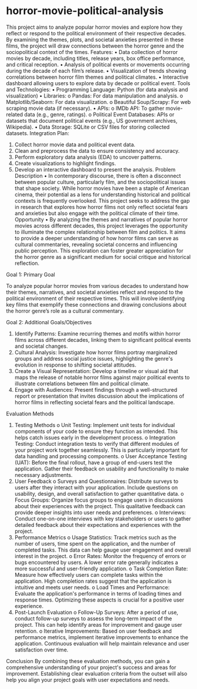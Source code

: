 # horror-movie-political-analysis
This project aims to analyze popular horror movies and explore how they reflect or respond to the political environment of their respective decades. By examining the themes, plots, and societal anxieties presented in these films, the project will draw connections between the horror genre and the sociopolitical context of the times.
Features:
•	Data collection of horror movies by decade, including titles, release years, box office performance, and critical reception.
•	Analysis of political events or movements occurring during the decade of each film’s release.
•	Visualization of trends showing correlations between horror film themes and political climates.
•	Interactive dashboard allowing users to explore data by decade or political event.
Tools and Technologies:
•	Programming Language: Python (for data analysis and visualization)
•	Libraries:
o	Pandas: For data manipulation and analysis.
o	Matplotlib/Seaborn: For data visualization.
o	Beautiful Soup/Scrapy: For web scraping movie data (if necessary).
•	APIs:
o	IMDb API: To gather movie-related data (e.g., genre, ratings).
o	Political Event Databases: APIs or datasets that document political events (e.g., US government archives, Wikipedia).
•	Data Storage: SQLite or CSV files for storing collected datasets.
Integration Plan:
1.	Collect horror movie data and political event data.
2.	Clean and preprocess the data to ensure consistency and accuracy.
3.	Perform exploratory data analysis (EDA) to uncover patterns.
4.	Create visualizations to highlight findings.
5.	Develop an interactive dashboard to present the analysis.
Problem Description
•	In contemporary discourse, there is often a disconnect between popular culture, particularly film, and the sociopolitical issues that shape society. While horror movies have been a staple of American cinema, their potential as a lens for understanding historical and political contexts is frequently overlooked. This project seeks to address the gap in research that explores how horror films not only reflect societal fears and anxieties but also engage with the political climate of their time.
Opportunity
•	By analyzing the themes and narratives of popular horror movies across different decades, this project leverages the opportunity to illuminate the complex relationship between film and politics. It aims to provide a deeper understanding of how horror films can serve as cultural commentaries, revealing societal concerns and influencing public perception. This exploration can foster greater appreciation for the horror genre as a significant medium for social critique and historical reflection.

Goal 1: Primary Goal

To analyze popular horror movies from various decades to understand how their themes, narratives, and societal anxieties reflect and respond to the political environment of their respective times. This will involve identifying key films that exemplify these connections and drawing conclusions about the horror genre’s role as a cultural commentary.

Goal 2: Additional Goals/Objectives

1.	Identify Patterns: Examine recurring themes and motifs within horror films across different decades, linking them to significant political events and societal changes.
2.	Cultural Analysis: Investigate how horror films portray marginalized groups and address social justice issues, highlighting the genre's evolution in response to shifting societal attitudes.
3.	Create a Visual Representation: Develop a timeline or visual aid that maps the release of notable horror films against major political events to illustrate correlations between film and political climate.
4.	Engage with Audiences: Present findings through a well-structured report or presentation that invites discussion about the implications of horror films in reflecting societal fears and the political landscape.

Evaluation Methods

1.	Testing Methods
o	Unit Testing: Implement unit tests for individual components of your code to ensure they function as intended. This helps catch issues early in the development process.
o	Integration Testing: Conduct integration tests to verify that different modules of your project work together seamlessly. This is particularly important for data handling and processing components.
o	User Acceptance Testing (UAT): Before the final rollout, have a group of end-users test the application. Gather their feedback on usability and functionality to make necessary adjustments.
2.	User Feedback
o	Surveys and Questionnaires: Distribute surveys to users after they interact with your application. Include questions on usability, design, and overall satisfaction to gather quantitative data.
o	Focus Groups: Organize focus groups to engage users in discussions about their experiences with the project. This qualitative feedback can provide deeper insights into user needs and preferences.
o	Interviews: Conduct one-on-one interviews with key stakeholders or users to gather detailed feedback about their expectations and experiences with the project.
3.	Performance Metrics
o	Usage Statistics: Track metrics such as the number of users, time spent on the application, and the number of completed tasks. This data can help gauge user engagement and overall interest in the project.
o	Error Rates: Monitor the frequency of errors or bugs encountered by users. A lower error rate generally indicates a more successful and user-friendly application.
o	Task Completion Rate: Measure how effectively users can complete tasks within the application. High completion rates suggest that the application is intuitive and meets user needs.
o	Load Times and Performance: Evaluate the application's performance in terms of loading times and response times. Optimizing these aspects is crucial for a positive user experience.
4.	Post-Launch Evaluation
o	Follow-Up Surveys: After a period of use, conduct follow-up surveys to assess the long-term impact of the project. This can help identify areas for improvement and gauge user retention.
o	Iterative Improvements: Based on user feedback and performance metrics, implement iterative improvements to enhance the application. Continuous evaluation will help maintain relevance and user satisfaction over time.

Conclusion
By combining these evaluation methods, you can gain a comprehensive understanding of your project's success and areas for improvement. Establishing clear evaluation criteria from the outset will also help you align your project goals with user expectations and needs.

